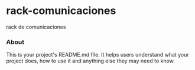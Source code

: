 rack-comunicaciones
===================

rack de comunicaciones

### About

This is your project's README.md file. It helps users understand what your
project does, how to use it and anything else they may need to know.